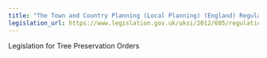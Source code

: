 ```yaml
---
title: "The Town and Country Planning (Local Planning) (England) Regulations 2012"
legislation_url: https://www.legislation.gov.uk/uksi/2012/605/regulation/3/made
---
```


Legislation for Tree Preservation Orders
